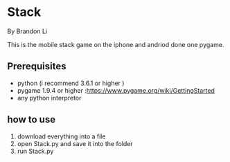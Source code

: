 Stack
=======
By Brandon Li

This is the mobile stack game on the iphone and andriod done one pygame. 
## Prerequisites
- python (i recommend 3.6.1 or higher )
- pygame 1.9.4 or higher :https://www.pygame.org/wiki/GettingStarted
- any python interpretor

## how to use

1. download everything into a file
2. open Stack.py and save it into the folder 
3. run Stack.py
